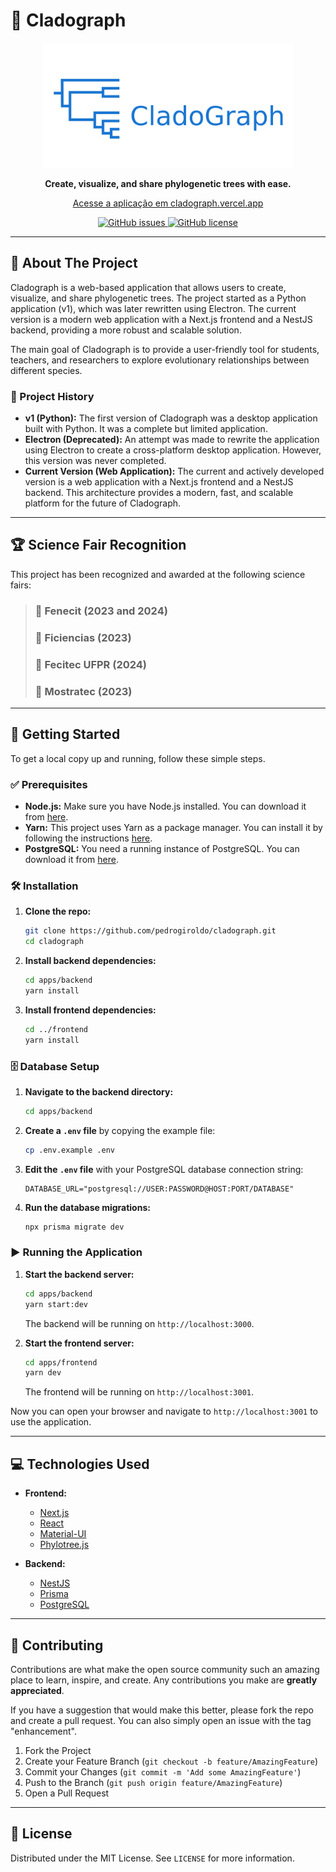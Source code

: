 # 🌳 Cladograph

<div align="center">
  <img src="apps/frontend/public/cladographLogo.png" alt="Cladograph Logo" width="400"/>
</div>

<p align="center">
  <strong>Create, visualize, and share phylogenetic trees with ease.</strong>
</p>

<p align="center">
  <a href="https://cladograph.vercel.app">Acesse a aplicação em cladograph.vercel.app</a>
</p>

<p align="center">
  <a href="https://github.com/pedrogiroldo/cladograph/issues">
    <img src="https://img.shields.io/github/issues/pedrogiroldo/cladograph" alt="GitHub issues">
  </a>
  <a href="https://github.com/pedrogiroldo/cladograph/blob/main/LICENSE">
    <img src="https://img.shields.io/github/license/pedrogiroldo/cladograph" alt="GitHub license">
  </a>
</p>

---

## 📖 About The Project

Cladograph is a web-based application that allows users to create, visualize, and share phylogenetic trees. The project started as a Python application (v1), which was later rewritten using Electron. The current version is a modern web application with a Next.js frontend and a NestJS backend, providing a more robust and scalable solution.

The main goal of Cladograph is to provide a user-friendly tool for students, teachers, and researchers to explore evolutionary relationships between different species.

### 📜 Project History

*   **v1 (Python):** The first version of Cladograph was a desktop application built with Python. It was a complete but limited application.
*   **Electron (Deprecated):** An attempt was made to rewrite the application using Electron to create a cross-platform desktop application. However, this version was never completed.
*   **Current Version (Web Application):** The current and actively developed version is a web application with a Next.js frontend and a NestJS backend. This architecture provides a modern, fast, and scalable platform for the future of Cladograph.

---

## 🏆 Science Fair Recognition

This project has been recognized and awarded at the following science fairs:

> ### 🥇 **Fenecit** (2023 and 2024)
> ### 🥇 **Ficiencias** (2023)
> ### 🥇 **Fecitec UFPR** (2024)
> ### 🥇 **Mostratec** (2023)

---

## 🚀 Getting Started

To get a local copy up and running, follow these simple steps.

### ✅ Prerequisites

*   **Node.js:** Make sure you have Node.js installed. You can download it from [here](https://nodejs.org/).
*   **Yarn:** This project uses Yarn as a package manager. You can install it by following the instructions [here](https://yarnpkg.com/getting-started/install).
*   **PostgreSQL:** You need a running instance of PostgreSQL. You can download it from [here](https://www.postgresql.org/download/).

### 🛠️ Installation

1.  **Clone the repo:**
    ```sh
    git clone https://github.com/pedrogiroldo/cladograph.git
    cd cladograph
    ```

2.  **Install backend dependencies:**
    ```sh
    cd apps/backend
    yarn install
    ```

3.  **Install frontend dependencies:**
    ```sh
    cd ../frontend
    yarn install
    ```

### 🗄️ Database Setup

1.  **Navigate to the backend directory:**
    ```sh
    cd apps/backend
    ```

2.  **Create a `.env` file** by copying the example file:
    ```sh
    cp .env.example .env
    ```

3.  **Edit the `.env` file** with your PostgreSQL database connection string:
    ```
    DATABASE_URL="postgresql://USER:PASSWORD@HOST:PORT/DATABASE"
    ```

4.  **Run the database migrations:**
    ```sh
    npx prisma migrate dev
    ```

### ▶️ Running the Application

1.  **Start the backend server:**
    ```sh
    cd apps/backend
    yarn start:dev
    ```
    The backend will be running on `http://localhost:3000`.

2.  **Start the frontend server:**
    ```sh
    cd apps/frontend
    yarn dev
    ```
    The frontend will be running on `http://localhost:3001`.

Now you can open your browser and navigate to `http://localhost:3001` to use the application.

---

## 💻 Technologies Used

*   **Frontend:**
    *   [Next.js](https://nextjs.org/)
    *   [React](https://reactjs.org/)
    *   [Material-UI](https://mui.com/)
    *   [Phylotree.js](https://github.com/veg/phylotree.js)

*   **Backend:**
    *   [NestJS](https://nestjs.com/)
    *   [Prisma](https://www.prisma.io/)
    *   [PostgreSQL](https://www.postgresql.org/)

---

## 🤝 Contributing

Contributions are what make the open source community such an amazing place to learn, inspire, and create. Any contributions you make are **greatly appreciated**.

If you have a suggestion that would make this better, please fork the repo and create a pull request. You can also simply open an issue with the tag "enhancement".

1.  Fork the Project
2.  Create your Feature Branch (`git checkout -b feature/AmazingFeature`)
3.  Commit your Changes (`git commit -m 'Add some AmazingFeature'`)
4.  Push to the Branch (`git push origin feature/AmazingFeature`)
5.  Open a Pull Request

---

## 📄 License

Distributed under the MIT License. See `LICENSE` for more information.